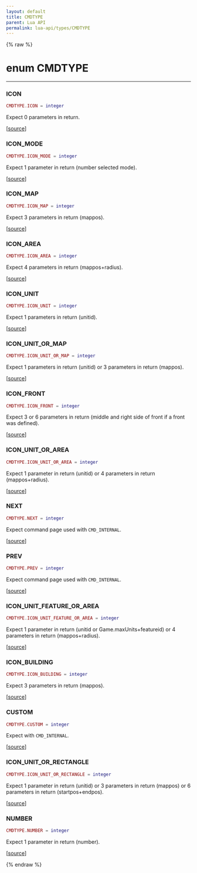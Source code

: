 ```yaml
---
layout: default
title: CMDTYPE
parent: Lua API
permalink: lua-api/types/CMDTYPE
---
```


{% raw %}

# enum CMDTYPE
---




### ICON

```lua
CMDTYPE.ICON = integer
```

Expect 0 parameters in return.

[<a href="https://github.com/rhys-vdw/RecoilEngine/blob/39a0440f8b3d03a340a3db9cfeb2e589c3e7d595/rts/Lua/LuaConstCMDTYPE.cpp#L22-L22" target="_blank">source</a>]








### ICON_MODE

```lua
CMDTYPE.ICON_MODE = integer
```

Expect 1 parameter in return (number selected mode).

[<a href="https://github.com/rhys-vdw/RecoilEngine/blob/39a0440f8b3d03a340a3db9cfeb2e589c3e7d595/rts/Lua/LuaConstCMDTYPE.cpp#L24-L24" target="_blank">source</a>]








### ICON_MAP

```lua
CMDTYPE.ICON_MAP = integer
```

Expect 3 parameters in return (mappos).

[<a href="https://github.com/rhys-vdw/RecoilEngine/blob/39a0440f8b3d03a340a3db9cfeb2e589c3e7d595/rts/Lua/LuaConstCMDTYPE.cpp#L26-L26" target="_blank">source</a>]








### ICON_AREA

```lua
CMDTYPE.ICON_AREA = integer
```

Expect 4 parameters in return (mappos+radius).

[<a href="https://github.com/rhys-vdw/RecoilEngine/blob/39a0440f8b3d03a340a3db9cfeb2e589c3e7d595/rts/Lua/LuaConstCMDTYPE.cpp#L28-L28" target="_blank">source</a>]








### ICON_UNIT

```lua
CMDTYPE.ICON_UNIT = integer
```

Expect 1 parameters in return (unitid).

[<a href="https://github.com/rhys-vdw/RecoilEngine/blob/39a0440f8b3d03a340a3db9cfeb2e589c3e7d595/rts/Lua/LuaConstCMDTYPE.cpp#L30-L30" target="_blank">source</a>]








### ICON_UNIT_OR_MAP

```lua
CMDTYPE.ICON_UNIT_OR_MAP = integer
```

Expect 1 parameters in return (unitid) or 3 parameters in return (mappos).

[<a href="https://github.com/rhys-vdw/RecoilEngine/blob/39a0440f8b3d03a340a3db9cfeb2e589c3e7d595/rts/Lua/LuaConstCMDTYPE.cpp#L32-L32" target="_blank">source</a>]








### ICON_FRONT

```lua
CMDTYPE.ICON_FRONT = integer
```

Expect 3 or 6 parameters in return (middle and right side of front if a front was defined).

[<a href="https://github.com/rhys-vdw/RecoilEngine/blob/39a0440f8b3d03a340a3db9cfeb2e589c3e7d595/rts/Lua/LuaConstCMDTYPE.cpp#L34-L34" target="_blank">source</a>]








### ICON_UNIT_OR_AREA

```lua
CMDTYPE.ICON_UNIT_OR_AREA = integer
```

Expect 1 parameter in return (unitid) or 4 parameters in return (mappos+radius).

[<a href="https://github.com/rhys-vdw/RecoilEngine/blob/39a0440f8b3d03a340a3db9cfeb2e589c3e7d595/rts/Lua/LuaConstCMDTYPE.cpp#L36-L36" target="_blank">source</a>]








### NEXT

```lua
CMDTYPE.NEXT = integer
```

Expect command page used with `CMD_INTERNAL`.

[<a href="https://github.com/rhys-vdw/RecoilEngine/blob/39a0440f8b3d03a340a3db9cfeb2e589c3e7d595/rts/Lua/LuaConstCMDTYPE.cpp#L38-L38" target="_blank">source</a>]








### PREV

```lua
CMDTYPE.PREV = integer
```

Expect command page used with `CMD_INTERNAL`.

[<a href="https://github.com/rhys-vdw/RecoilEngine/blob/39a0440f8b3d03a340a3db9cfeb2e589c3e7d595/rts/Lua/LuaConstCMDTYPE.cpp#L40-L40" target="_blank">source</a>]








### ICON_UNIT_FEATURE_OR_AREA

```lua
CMDTYPE.ICON_UNIT_FEATURE_OR_AREA = integer
```

Expect 1 parameter in return (unitid or Game.maxUnits+featureid) or 4 parameters in return (mappos+radius).

[<a href="https://github.com/rhys-vdw/RecoilEngine/blob/39a0440f8b3d03a340a3db9cfeb2e589c3e7d595/rts/Lua/LuaConstCMDTYPE.cpp#L42-L42" target="_blank">source</a>]








### ICON_BUILDING

```lua
CMDTYPE.ICON_BUILDING = integer
```

Expect 3 parameters in return (mappos).

[<a href="https://github.com/rhys-vdw/RecoilEngine/blob/39a0440f8b3d03a340a3db9cfeb2e589c3e7d595/rts/Lua/LuaConstCMDTYPE.cpp#L44-L44" target="_blank">source</a>]








### CUSTOM

```lua
CMDTYPE.CUSTOM = integer
```

Expect with `CMD_INTERNAL`.

[<a href="https://github.com/rhys-vdw/RecoilEngine/blob/39a0440f8b3d03a340a3db9cfeb2e589c3e7d595/rts/Lua/LuaConstCMDTYPE.cpp#L46-L46" target="_blank">source</a>]








### ICON_UNIT_OR_RECTANGLE

```lua
CMDTYPE.ICON_UNIT_OR_RECTANGLE = integer
```

Expect 1 parameter in return (unitid) or 3 parameters in return (mappos) or 6 parameters in return (startpos+endpos).

[<a href="https://github.com/rhys-vdw/RecoilEngine/blob/39a0440f8b3d03a340a3db9cfeb2e589c3e7d595/rts/Lua/LuaConstCMDTYPE.cpp#L48-L48" target="_blank">source</a>]








### NUMBER

```lua
CMDTYPE.NUMBER = integer
```

Expect 1 parameter in return (number).

[<a href="https://github.com/rhys-vdw/RecoilEngine/blob/39a0440f8b3d03a340a3db9cfeb2e589c3e7d595/rts/Lua/LuaConstCMDTYPE.cpp#L50-L50" target="_blank">source</a>]











{% endraw %}